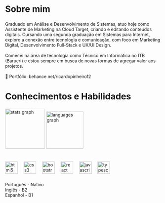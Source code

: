 <h1 align="left">Sobre mim</h1>

###

<p align="left">Graduado em Análise e Desenvolvimento de Sistemas, atuo hoje como Assistente de Marketing na Cloud Target, criando e editando conteúdos digitais. Cursando uma segunda graduação em Sistemas para Internet, exploro a conexão entre tecnologia e comunicação, com foco em Marketing Digital, Desenvolvimento Full-Stack e UX/UI Design.<br><br>Comecei na área de tecnologia como Técnico em Informática no ITB (Barueri) e estou sempre em busca de novas formas de agregar valor aos projetos.<br><br>🎨 Portfólio: behance.net/ricardopinheiro12</p>

###

<h1 align="left">Conhecimentos e Habilidades</h1>

###

<div align="left">
  <img src="https://github-readme-stats.vercel.app/api?username=ricardospin&hide_title=false&hide_rank=false&show_icons=true&include_all_commits=true&count_private=true&disable_animations=false&theme=github_dark&locale=en&hide_border=false&order=1" height="129" alt="stats graph"  />
  <img src="https://github-readme-stats.vercel.app/api/top-langs?username=ricardospin&locale=en&hide_title=false&layout=compact&card_width=320&langs_count=5&theme=github_dark&hide_border=false&order=2" height="120" alt="languages graph"  />
</div>

###

<h1 align="left"></h1>

###

<div align="left">
  <img src="https://cdn.jsdelivr.net/gh/devicons/devicon/icons/html5/html5-original.svg" height="40" alt="html5 logo"  />
  <img width="12" />
  <img src="https://cdn.jsdelivr.net/gh/devicons/devicon/icons/css3/css3-original.svg" height="40" alt="css3 logo"  />
  <img width="12" />
  <img src="https://cdn.jsdelivr.net/gh/devicons/devicon/icons/bootstrap/bootstrap-original.svg" height="40" alt="bootstrap logo"  />
  <img width="12" />
  <img src="https://cdn.jsdelivr.net/gh/devicons/devicon/icons/react/react-original.svg" height="40" alt="react logo"  />
  <img width="12" />
  <img src="https://cdn.jsdelivr.net/gh/devicons/devicon/icons/javascript/javascript-original.svg" height="40" alt="javascript logo"  />
  <img width="12" />
  <img src="https://cdn.jsdelivr.net/gh/devicons/devicon/icons/typescript/typescript-original.svg" height="40" alt="typescript logo"  />
</div>

###

<p align="left">Português - Nativo<br>Inglês - B2<br>Espanhol - B1</p>

###
